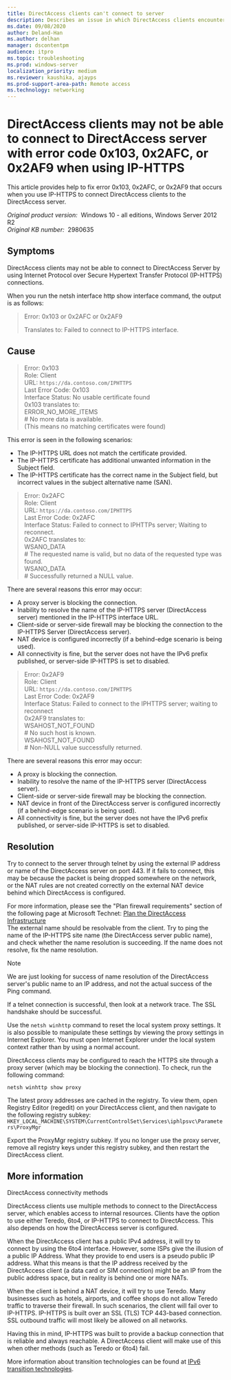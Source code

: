 ```yaml
---
title: DirectAccess clients can't connect to server
description: Describes an issue in which DirectAccess clients encounter error code 0x103, 0x2AFC, or 0x2AF9 and cannot connect to Windows Server by using IP-HTTPS.
ms.date: 09/08/2020
author: Deland-Han
ms.author: delhan
manager: dscontentpm
audience: itpro
ms.topic: troubleshooting
ms.prod: windows-server
localization_priority: medium
ms.reviewer: kaushika, ajayps
ms.prod-support-area-path: Remote access
ms.technology: networking
---
```

# DirectAccess clients may not be able to connect to DirectAccess server with error code 0x103, 0x2AFC, or 0x2AF9 when using IP-HTTPS

This article provides help to fix error 0x103, 0x2AFC, or 0x2AF9 that occurs when you use IP-HTTPS to connect DirectAccess clients to the DirectAccess server.

_Original product version:_ &nbsp;Windows 10 - all editions, Windows Server 2012 R2  
_Original KB number:_ &nbsp;2980635

## Symptoms

DirectAccess clients may not be able to connect to DirectAccess Server by using Internet Protocol over Secure Hypertext Transfer Protocol (IP-HTTPS) connections.

When you run the netsh interface http show interface command, the output is as follows:

> Error: 0x103 or 0x2AFC or 0x2AF9
>
> Translates to: Failed to connect to IP-HTTPS interface.

## Cause

> Error: 0x103  
Role: Client  
URL: `https://da.contoso.com/IPHTTPS`  
Last Error Code: 0x103  
Interface Status: No usable certificate found  
0x103 translates to:  
ERROR_NO_MORE_ITEMS  
\# No more data is available.  
(This means no matching certificates were found)

This error is seen in the following scenarios:  

- The IP-HTTPS URL does not match the certificate provided.
- The IP-HTTPS certificate has additional unwanted information in the Subject field.
- The IP-HTTPS certificate has the correct name in the Subject field, but incorrect values in the subject alternative name (SAN).

> Error: 0x2AFC  
Role: Client  
URL: `https://da.contoso.com/IPHTTPS`  
Last Error Code: 0x2AFC  
Interface Status: Failed to connect to IPHTTPs server; Waiting to reconnect.  
0x2AFC translates to:  
WSANO_DATA  
\# The requested name is valid, but no data of the requested type was found.  
WSANO_DATA  
\# Successfully returned a NULL value.  

There are several reasons this error may occur:  

- A proxy server is blocking the connection.
- Inability to resolve the name of the IP-HTTPS server (DirectAccess server) mentioned in the IP-HTTPS interface URL.
- Client-side or server-side firewall may be blocking the connection to the IP-HTTPS Server (DirectAccess server).
- NAT device is configured incorrectly (if a behind-edge scenario is being used).
- All connectivity is fine, but the server does not have the IPv6 prefix published, or server-side IP-HTTPS is set to disabled.

> Error: 0x2AF9  
Role: Client  
URL: `https://da.contoso.com/IPHTTPS`  
Last Error Code: 0x2AF9  
Interface Status: Failed to connect to the IPHTTPS server; waiting to reconnect  
0x2AF9 translates to:  
WSAHOST_NOT_FOUND  
\# No such host is known.  
WSAHOST_NOT_FOUND  
\# Non-NULL value successfully returned.  

There are several reasons this error may occur:  

- A proxy is blocking the connection.
- Inability to resolve the name of the IP-HTTPS server (DirectAccess server).
- Client-side or server-side firewall may be blocking the connection.
- NAT device in front of the DirectAccess server is configured incorrectly (if a behind-edge scenario is being used).
- All connectivity is fine, but the server does not have the IPv6 prefix published, or server-side IP-HTTPS is set to disabled.

## Resolution

Try to connect to the server through telnet by using the external IP address or name of the DirectAccess server on port 443. If it fails to connect, this may be because the packet is being dropped somewhere on the network, or the NAT rules are not created correctly on the external NAT device behind which DirectAccess is configured.

For more information, please see the "Plan firewall requirements" section of the following page at Microsoft Technet: [Plan the DirectAccess Infrastructure](https://technet.microsoft.com/library/jj574098.aspx)  
The external name should be resolvable from the client. Try to ping the name of the IP-HTTPS site name (the DirectAccess server public name), and check whether the name resolution is succeeding. If the name does not resolve, fix the name resolution.

> [!NOTE]
> We are just looking for success of name resolution of the DirectAccess server's public name to an IP address, and not the actual success of the Ping command.

If a telnet connection is successful, then look at a network trace. The SSL handshake should be successful.  

Use the `netsh winhttp` command to reset the local system proxy settings. It is also possible to manipulate these settings by viewing the proxy settings in Internet Explorer. You must open Internet Explorer under the local system context rather than by using a normal account.  

DirectAccess clients may be configured to reach the HTTPS site through a proxy server (which may be blocking the connection). To check, run the following command:

```console
netsh winhttp show proxy
```

The latest proxy addresses are cached in the registry. To view them, open Registry Editor (regedit) on your DirectAccess client, and then navigate to the following registry subkey: `HKEY_LOCAL_MACHINE\SYSTEM\CurrentControlSet\Services\iphlpsvc\Parameters\ProxyMgr`

Export the ProxyMgr registry subkey. If you no longer use the proxy server, remove all registry keys under this registry subkey, and then restart the DirectAccess client.

## More information

DirectAccess connectivity methods  

DirectAccess clients use multiple methods to connect to the DirectAccess server, which enables access to internal resources. Clients have the option to use either Teredo, 6to4, or IP-HTTPS to connect to DirectAccess. This also depends on how the DirectAccess server is configured.

When the DirectAccess client has a public IPv4 address, it will try to connect by using the 6to4 interface. However, some ISPs give the illusion of a public IP Address. What they provide to end users is a pseudo public IP address. What this means is that the IP address received by the DirectAccess client (a data card or SIM connection) might be an IP from the public address space, but in reality is behind one or more NATs.

When the client is behind a NAT device, it will try to use Teredo. Many businesses such as hotels, airports, and coffee shops do not allow Teredo traffic to traverse their firewall. In such scenarios, the client will fail over to IP-HTTPS. IP-HTTPS is built over an SSL (TLS) TCP 443-based connection. SSL outbound traffic will most likely be allowed on all networks.

Having this in mind, IP-HTTPS was built to provide a backup connection that is reliable and always reachable. A DirectAccess client will make use of this when other methods (such as Teredo or 6to4) fail.

More information about transition technologies can be found at [IPv6 transition technologies](https://technet.microsoft.com/library/bb726951.aspx).
